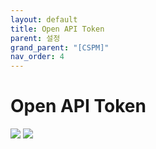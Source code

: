 ```yaml
---
layout: default
title: Open API Token
parent: 설정
grand_parent: "[CSPM]"
nav_order: 4
---
```


# Open API Token
<img src="../../../../assets/images/openapitoken1.png"/>
<img src="../../../../assets/images/openapitoken2.png"/>